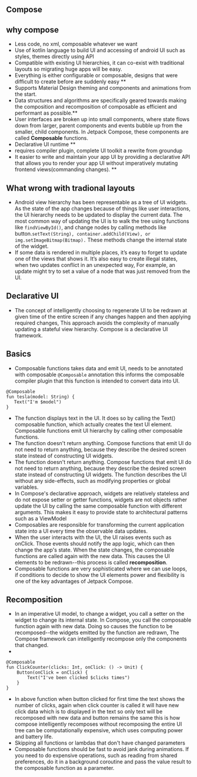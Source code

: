Compose
-------

## why compose

* Less code, no xml, composable whatever we want 
* Use of kotlin language to build UI and accessing of android UI such as styles, themes directly using API
* Compatible with existing UI hierarchies, it can co-exist with traditional layouts so migrating huge apps will be easy.
* Everything is either configurable or composable, designs that were difficult to create before are suddenly easy **
* Supports Material Design theming and components and animations from the start.
* Data structures and algorithms are specifically geared towards making the composition and recomposition of composable as efficient and performant as possible.**
* User interfaces are broken up into small components, where state flows down from larger, parent components and events bubble up from the smaller, child components. 
  In Jetpack Compose, these components are called **Composable** functions.
* Declarative UI runtime **
* requires compiler plugin, complete UI toolkit a rewrite from groundup 
* It easier to write and maintain your app UI by providing a declarative API that allows you to render your app UI without 
  imperatively mutating frontend views(commanding changes). **

## What wrong with tradional layouts

* Android view hierarchy has been representable as a tree of UI widgets. As the state of the app changes because of things like user interactions, 
  the UI hierarchy needs to be updated to display the current data. The most common way of updating the UI is to walk the tree using functions 
  like `findViewById()`, and change nodes by calling methods like button.`setText(String), container.addChild(View), or img.setImageBitmap(Bitmap).` 
  These methods change the internal state of the widget.
* If some data is rendered in multiple places, it’s easy to forget to update one of the views that shows it. It’s also easy to create illegal states, 
  when two updates conflict in an unexpected way, For example, an update might try to set a value of a node that was just removed from the UI.

## Declarative UI

* The concept of intelligently choosing to regenerate UI to be redrawn at given time of the entire screen if any changes happen and then applying required 
 changes, This approach avoids the complexity of manually updating a stateful view hierarchy. Compose is a declarative UI framework.
 
 ## Basics

* Composable functions takes data and emit UI, needs to be annotated with composable `@Composable` annotation this informs the composable compiler plugin that 
  this function is intended to convert data into UI.

```
@Composable
fun tesla(model: String) {
   Text("I'm $model")
}
```
* The function displays text in the UI. It does so by calling the Text() composable function, which actually creates the text UI element. 
  Composable functions emit UI hierarchy by calling other composable functions. 
* The function doesn't return anything. Compose functions that emit UI do not need to return anything, because they describe the desired screen 
  state instead of constructing UI widgets.
* The function doesn't return anything. Compose functions that emit UI do not need to return anything, because they describe the desired screen 
  state instead of constructing UI widgets. The function describes the UI without any side-effects, such as modifying properties or global variables.
* In Compose's declarative approach, widgets are relatively stateless and do not expose setter or getter functions, widgets are not objects rather 
  update the UI by calling the same composable function with different arguments. This makes it easy to provide state to architectural patterns such as a ViewModel
* Composables are responsible for transforming the current application state into a UI every time the observable data updates.
* When the user interacts with the UI, the UI raises events such as onClick. Those events should notify the app logic, which can then change the app's state. 
  When the state changes, the composable functions are called again with the new data. 
  This causes the UI elements to be redrawn--this process is called **recomposition**.
* Composable functions are very sophisticated where we can use loops, if conditions to decide to show the UI elements power and flexibility is 
  one of the key advantages of Jetpack Compose.
## Recomposition 

* In an imperative UI model, to change a widget, you call a setter on the widget to change its internal state. In Compose, 
  you call the composable function again with new data. Doing so causes the function to be recomposed--the widgets emitted by the function are redrawn, 
  The Compose framework can intelligently recompose only the components that changed.
* 
```
@Composable
fun ClickCounter(clicks: Int, onClick: () -> Unit) {
    Button(onClick = onClick) {
        Text("I've been clicked $clicks times")
    }
}

```
* In above function when button clicked for first time the text shows the number of clicks, again when click counter is called it will have new click data
 which is to displayed in the text so only text will be recomposed with new data and button remains the same this is how compose intelligently recomposes without
  recomposing the entire UI tree can be computationally expensive, which uses computing power and battery life. 
* Skipping all functions or lambdas that don't have changed parameters
* Composable functions should be fast to avoid jank during animations. If you need to do expensive operations, such as reading from shared preferences, do it in a    background coroutine and pass the value result to the composable function as a parameter.
  
